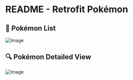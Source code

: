 # README - Retrofit Pokémon

## 📜 Pokémon List  
![Image](https://github.com/user-attachments/assets/bb86f5c9-d503-4101-baa2-c01b6472d5b2)

## 🔍 Pokémon Detailed View  
![Image](https://github.com/user-attachments/assets/cf1f1459-d85d-4e30-90a1-e1c06e82bf77)
